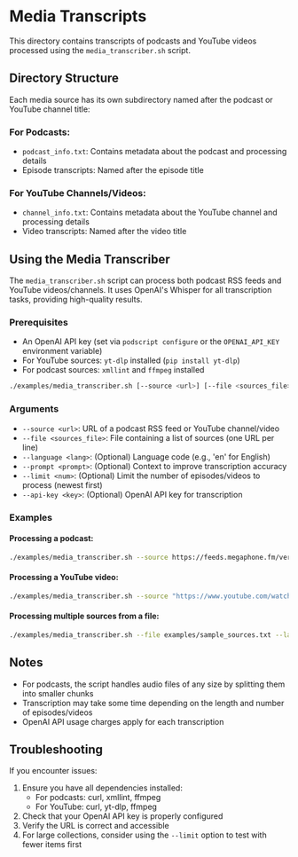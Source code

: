 # Media Transcripts

This directory contains transcripts of podcasts and YouTube videos processed using the `media_transcriber.sh` script.

## Directory Structure

Each media source has its own subdirectory named after the podcast or YouTube channel title:

### For Podcasts:
- `podcast_info.txt`: Contains metadata about the podcast and processing details
- Episode transcripts: Named after the episode title

### For YouTube Channels/Videos:
- `channel_info.txt`: Contains metadata about the YouTube channel and processing details
- Video transcripts: Named after the video title

## Using the Media Transcriber

The `media_transcriber.sh` script can process both podcast RSS feeds and YouTube videos/channels. It uses OpenAI's Whisper for all transcription tasks, providing high-quality results.

### Prerequisites

- An OpenAI API key (set via `podscript configure` or the `OPENAI_API_KEY` environment variable)
- For YouTube sources: `yt-dlp` installed (`pip install yt-dlp`)
- For podcast sources: `xmllint` and `ffmpeg` installed

```bash
./examples/media_transcriber.sh [--source <url>] [--file <sources_file>] [--language <lang>] [--prompt <prompt>] [--limit <num>] [--api-key <key>]
```

### Arguments

- `--source <url>`: URL of a podcast RSS feed or YouTube channel/video
- `--file <sources_file>`: File containing a list of sources (one URL per line)
- `--language <lang>`: (Optional) Language code (e.g., 'en' for English)
- `--prompt <prompt>`: (Optional) Context to improve transcription accuracy
- `--limit <num>`: (Optional) Limit the number of episodes/videos to process (newest first)
- `--api-key <key>`: (Optional) OpenAI API key for transcription

### Examples

#### Processing a podcast:
```bash
./examples/media_transcriber.sh --source https://feeds.megaphone.fm/vergecast --language en --prompt "Tech news podcast" --limit 5
```

#### Processing a YouTube video:
```bash
./examples/media_transcriber.sh --source "https://www.youtube.com/watch?v=dQw4w9WgXcQ" --language en
```

#### Processing multiple sources from a file:
```bash
./examples/media_transcriber.sh --file examples/sample_sources.txt --language en --limit 3
```

## Notes

- For podcasts, the script handles audio files of any size by splitting them into smaller chunks
- Transcription may take some time depending on the length and number of episodes/videos
- OpenAI API usage charges apply for each transcription

## Troubleshooting

If you encounter issues:

1. Ensure you have all dependencies installed:
   - For podcasts: curl, xmllint, ffmpeg
   - For YouTube: curl, yt-dlp, ffmpeg
2. Check that your OpenAI API key is properly configured
3. Verify the URL is correct and accessible
4. For large collections, consider using the `--limit` option to test with fewer items first

